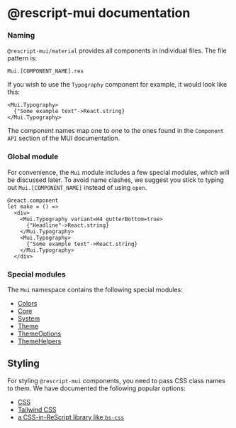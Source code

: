 # @rescript-mui documentation

### Naming

`@rescript-mui/material` provides all components in individual files. The file
pattern is:

    Mui.[COMPONENT_NAME].res

If you wish to use the `Typography` component for example, it would look like
this:

```rescript
<Mui.Typography>
  {"Some example text"->React.string}
</Mui.Typography>
```

The component names map one to one to the ones found in the `Component API`
section of the MUI documentation.

### Global module

For convenience, the `Mui` module includes a few special modules, which will be
discussed later. To avoid name clashes, we suggest you stick to typing out
`Mui.[COMPONENT_NAME]` instead of using `open`.

```rescript
@react.component
let make = () =>
  <div>
    <Mui.Typography variant=H4 gutterBottom=true>
      {"Headline"->React.string}
    </Mui.Typography>
    <Mui.Typography>
      {"Some example text"->React.string}
    </Mui.Typography>
  </div>
```

### Special modules

The `Mui` namespace contains the following special modules:

- [Colors](module-colors.md)
- [Core](module-core.md)
- [System](module-system.md)
- [Theme](theming.md)
- [ThemeOptions](theming.md)
- [ThemeHelpers](theming.md)

## Styling

For styling `@rescript-mui` components, you need to pass CSS class names
to them. We have documented the following popular options:

- [CSS](css.md)
- [Tailwind CSS](tailwind.md)
- [a CSS-in-ReScript library like `bs-css`](bs-css.md)
